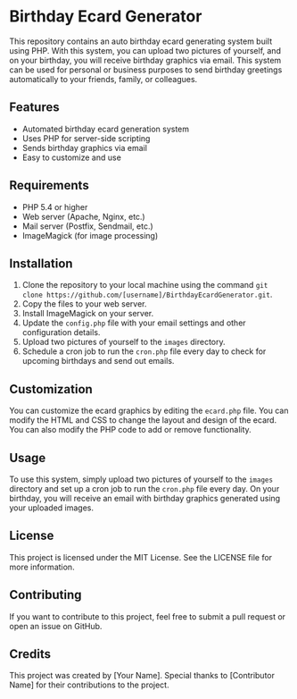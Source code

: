 Birthday Ecard Generator
========================

This repository contains an auto birthday ecard generating system built using PHP. With this system, you can upload two pictures of yourself, and on your birthday, you will receive birthday graphics via email. This system can be used for personal or business purposes to send birthday greetings automatically to your friends, family, or colleagues.

Features
--------

*   Automated birthday ecard generation system
*   Uses PHP for server-side scripting
*   Sends birthday graphics via email
*   Easy to customize and use

Requirements
------------

*   PHP 5.4 or higher
*   Web server (Apache, Nginx, etc.)
*   Mail server (Postfix, Sendmail, etc.)
*   ImageMagick (for image processing)

Installation
------------

1.  Clone the repository to your local machine using the command `git clone https://github.com/[username]/BirthdayEcardGenerator.git`.
2.  Copy the files to your web server.
3.  Install ImageMagick on your server.
4.  Update the `config.php` file with your email settings and other configuration details.
5.  Upload two pictures of yourself to the `images` directory.
6.  Schedule a cron job to run the `cron.php` file every day to check for upcoming birthdays and send out emails.

Customization
-------------

You can customize the ecard graphics by editing the `ecard.php` file. You can modify the HTML and CSS to change the layout and design of the ecard. You can also modify the PHP code to add or remove functionality.

Usage
-----

To use this system, simply upload two pictures of yourself to the `images` directory and set up a cron job to run the `cron.php` file every day. On your birthday, you will receive an email with birthday graphics generated using your uploaded images.

License
-------

This project is licensed under the MIT License. See the LICENSE file for more information.

Contributing
------------

If you want to contribute to this project, feel free to submit a pull request or open an issue on GitHub.

Credits
-------

This project was created by \[Your Name\]. Special thanks to \[Contributor Name\] for their contributions to the project.
